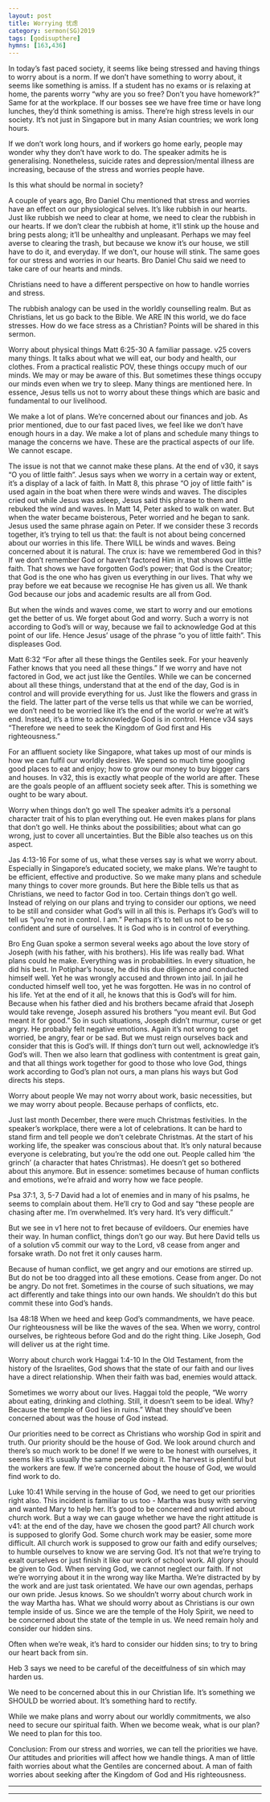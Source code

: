 ```yaml
---
layout: post
title: Worrying 忧虑 
category: sermon(SG)2019
tags: [godisupthere]
hymns: [163,436]
---
```


In today’s fast paced society, it seems like being stressed and having things to worry about is a norm. If we don’t have something to worry about, it seems like something is amiss. If a student has no exams or is relaxing at home, the parents worry “why are you so free? Don’t you have homework?” Same for at the workplace. If our bosses see we have free time or have long lunches, they’d think something is amiss. There’re high stress levels in our society. It’s not just in Singapore but in many Asian countries; we work long hours. 

If we don’t work long hours, and if workers go home early, people may wonder why they don’t have work to do. The speaker admits he is generalising. Nonetheless, suicide rates and depression/mental illness are increasing, because of the stress and worries people have. 

Is this what should be normal in society?

A couple of years ago, Bro Daniel Chu mentioned that stress and worries have an effect on our physiological selves. It’s like rubbish in our hearts. Just like rubbish we need to clear at home, we need to clear the rubbish in our hearts. If we don’t clear the rubbish at home, it’ll stink up the house and bring pests along; it’ll be unhealthy and unpleasant. Perhaps we may feel averse to clearing the trash, but because we know it’s our house, we still have to do it, and everyday. If we don’t, our house will stink. The same goes for our stress and worries in our hearts. Bro Daniel Chu said we need to take care of our hearts and minds. 

Christians need to have a different perspective on how to handle worries and stress. 

The rubbish analogy can be used in the worldly counselling realm. But as Christians, let us go back to the Bible. We ARE IN this world, we do face stresses. How do we face stress as a Christian? Points will be shared in this sermon. 

Worry about physical things
Matt 6:25-30
A familiar passage.
v25 covers many things. It talks about what we will eat, our body and health, our clothes. From a practical realistic POV, these things occupy much of our minds. We may or may be aware of this. But sometimes these things occupy our minds even when we try to sleep. Many things are mentioned here. In essence, Jesus tells us not to worry about these things which are basic and fundamental to our livelihood. 

We make a lot of plans. We’re concerned about our finances and job. As prior mentioned, due to our fast paced lives, we feel like we don’t have enough hours in a day. We make a lot of plans and schedule many things to manage the concerns we have. These are the practical aspects of our life. We cannot escape. 

The issue is not that we cannot make these plans.
At the end of v30, it says “O you of little faith”. Jesus says when we worry in a certain way or extent, it’s a display of a lack of faith. In Matt 8, this phrase “O joy of little faith” is used again in the boat when there were winds and waves. The disciples cried out while Jesus was asleep, Jesus said this phrase to them and rebuked the wind and waves. In Matt 14, Peter asked to walk on water. But when the water became boisterous, Peter worried and he began to sank. Jesus used the same phrase again on Peter. If we consider these 3 records together, it’s trying to tell us that: the fault is not about being concerned about our worries in this life. There WILL be winds and waves. Being concerned about it is natural. The crux is: have we remembered God in this? If we don’t remember God or haven’t factored Him in, that shows our little faith. That shows we have forgotten God’s power; that God is the Creator; that God is the one who has given us everything in our lives. That why we pray before we eat because we recognise He has given us all. We thank God because our jobs and academic results are all from God. 

But when the winds and waves come, we start to worry and our emotions get the better of us. We forget about God and worry. Such a worry is not according to God’s will or way, because we fail to acknowledge God at this point of our life. Hence Jesus’ usage of the phrase “o you of little faith”. This displeases God. 

Matt 6:32
“For after all these things the Gentiles seek. For your heavenly Father knows that you need all these things.”
If we worry and have not factored in God, we act just like the Gentiles. While we can be concerned about all these things, understand that at the end of the day, God is in control and will provide everything for us. Just like the flowers and grass in the field. The latter part of the verse tells us that while we can be worried, we don’t need to be worried like it’s the end of the world or we’re at wit’s end. Instead, it’s a time to acknowledge God is in control. Hence v34 says “Therefore we need to seek the Kingdom of God first and His righteousness.”

For an affluent society like Singapore, what takes up most of our minds is how we can fulfil our worldly desires. We spend so much time googling good places to eat and enjoy; how to grow our money to buy bigger cars and houses. In v32, this is exactly what people of the world are after. These are the goals people of an affluent society seek after. This is something we ought to be wary about. 

Worry when things don’t go well
The speaker admits it’s a personal character trait of his to plan everything out. He even makes plans for plans that don’t go well. He thinks about the possibilities; about what can go wrong, just to cover all uncertainties. But the Bible also teaches us on this aspect. 

Jas 4:13-16
For some of us, what these verses say is what we worry about. Especially in Singapore’s educated society, we make plans. We’re taught to be efficient, effective and productive. So we make many plans and schedule many things to cover more grounds. But here the Bible tells us that as Christians, we need to factor God in too. Certain things don’t go well. Instead of relying on our plans and trying to consider our options, we need to be still and consider what God’s will in all this is. Perhaps it’s God’s will to tell us “you’re not in control. I am.” Perhaps it’s to tell us not to be so confident and sure of ourselves. It is God who is in control of everything. 

Bro Eng Guan spoke a sermon several weeks ago about the love story of Joseph (with his father, with his brothers). His life was really bad. What plans could he make. Everything was in probabilities. In every situation, he did his best. In Potiphar’s house, he did his due diligence and conducted himself well. Yet he was wrongly accused and thrown into jail. In jail he conducted himself well too, yet he was forgotten. He was in no control of his life. Yet at the end of it all, he knows that this is God’s will for him. Because when his father died and his brothers became afraid that Joseph would take revenge, Joseph assured his brothers “you meant evil. But God meant it for good.” So in such situations, Joseph didn’t murmur, curse or get angry. He probably felt negative emotions. Again it’s not wrong to get worried, be angry, fear or be sad. But we must reign ourselves back and consider that this is God’s will. If things don’t turn out well, acknowledge it’s God’s will. Then we also learn that godliness with contentment is great gain, and that all things work together for good to those who love God, things work according to God’s plan not ours, a man plans his ways but God directs his steps.

Worry about people
We may not worry about work, basic necessities, but we may worry about people. Because perhaps of conflicts, etc. 

Just last month December, there were much Christmas festivities. In the speaker’s workplace, there were a lot of celebrations. It can be hard to stand firm and tell people we don’t celebrate Christmas. At the start of his working life, the speaker was conscious about that. It’s only natural because everyone is celebrating, but you’re the odd one out. People called him ‘the grinch’ (a character that hates Christmas). He doesn’t get so bothered about this anymore. But in essence: sometimes because of human conflicts and emotions, we’re afraid and worry how we face people.

Psa 37:1, 3, 5-7
David had a lot of enemies and in many of his psalms, he seems to complain about them. He’ll cry to God and say “these people are chasing after me. I’m overwhelmed. It’s very hard. It’s very difficult.”

But we see in v1 here not to fret because of evildoers. Our enemies have their way. In human conflict, things don’t go our way. But here David tells us of a solution v5 commit our way to the Lord, v8 cease from anger and forsake wrath. Do not fret it only causes harm. 

Because of human conflict, we get angry and our emotions are stirred up. But do not be too dragged into all these emotions. Cease from anger. Do not be angry. Do not fret. Sometimes in the course of such situations, we may act differently and take things into our own hands. We shouldn’t do this but commit these into God’s hands. 

Isa 48:18
When we heed and keep God’s commandments, we have peace. Our righteousness will be like the waves of the sea. When we worry, control ourselves, be righteous before God and do the right thing. Like Joseph, God will deliver us at the right time. 

Worry about church work
Haggai 1:4-10
In the Old Testament, from the history of the Israelites, God shows that the state of our faith and our lives have a direct relationship. When their faith was bad, enemies would attack. 

Sometimes we worry about our lives. Haggai told the people, “We worry about eating, drinking and clothing. Still, it doesn’t seem to be ideal. Why? Because the temple of God lies in ruins.” What they should’ve been concerned about was the house of God instead.

Our priorities need to be correct as Christians who worship God in spirit and truth. Our priority should be the house of God. We look around church and there’s so much work to be done! If we were to be honest with ourselves, it seems like it’s usually the same people doing it. The harvest is plentiful but the workers are few. If we’re concerned about the house of God, we would find work to do. 

Luke 10:41
While serving in the house of God, we need to get our priorities right also. This incident is familiar to us too - Martha was busy with serving and wanted Mary to help her. It’s good to be concerned and worried about church work. But a way we can gauge whether we have the right attitude is v41: at the end of the day, have we chosen the good part? All church work is supposed to glorify God. Some church work may be easier, some more difficult. All church work is supposed to grow our faith and edify ourselves; to humble ourselves to know we are serving God. It’s not that we’re trying to exalt ourselves or just finish it like our work of school work. All glory should be given to God. When serving God, we cannot neglect our faith. If not we’re worrying about it in the wrong way like Martha. We’re distracted by by the work and are just task orientated. We have our own agendas, perhaps our own pride. Jesus knows. So we shouldn’t worry about church work in the way Martha has. What we should worry about as Christians is our own temple inside of us. Since we are the temple of the Holy Spirit, we need to be concerned about the state of the temple in us. We need remain holy and consider our hidden sins. 

Often when we’re weak, it’s hard to consider our hidden sins; to try to bring our heart back from sin. 

Heb 3 says we need to be careful of the deceitfulness of sin which may harden us. 

We need to be concerned about this in our Christian life. It’s something we SHOULD be worried about. It’s something hard to rectify. 

While we make plans and worry about our worldly commitments, we also need to secure our spiritual faith. When we become weak, what is our plan? We need to plan for this too. 

Conclusion:
From our stress and worries, we can tell the priorities we have. Our attitudes and priorities will affect how we handle things. A man of little faith worries about what the Gentiles are concerned about. A man of faith worries about seeking after the Kingdom of God and His righteousness. 



----
****
